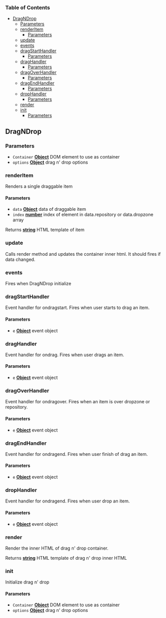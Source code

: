 <!-- Generated by documentation.js. Update this documentation by updating the source code. -->

### Table of Contents

-   [DragNDrop][1]
    -   [Parameters][2]
    -   [renderItem][3]
        -   [Parameters][4]
    -   [update][5]
    -   [events][6]
    -   [dragStartHandler][7]
        -   [Parameters][8]
    -   [dragHandler][9]
        -   [Parameters][10]
    -   [dragOverHandler][11]
        -   [Parameters][12]
    -   [dragEndHandler][13]
        -   [Parameters][14]
    -   [dropHandler][15]
        -   [Parameters][16]
    -   [render][17]
    -   [init][18]
        -   [Parameters][19]

## DragNDrop

### Parameters

-   `Container` **[Object][20]** DOM element to use as container
-   `options` **[Object][20]** drag n' drop options

### renderItem

Renders a single draggable item

#### Parameters

-   `data` **[Object][20]** data of draggable item
-   `index` **[number][21]** index of element in data.repository or data.dropzone array

Returns **[string][22]** HTML template of item

### update

Calls render method and updates the container inner html. It should fires if data changed.

### events

Fires when DragNDrop initialize

### dragStartHandler

Event handler for ondragstart. Fires when user starts to drag an item.

#### Parameters

-   `e` **[Object][20]** event object

### dragHandler

Event handler for ondrag. Fires when user drags an item.

#### Parameters

-   `e` **[Object][20]** event object

### dragOverHandler

Event handler for ondragover. Fires when an item is over dropzone or repository.

#### Parameters

-   `e` **[Object][20]** event object

### dragEndHandler

Event handler for ondragend. Fires when user finish of drag an item.

#### Parameters

-   `e` **[Object][20]** event object

### dropHandler

Event handler for ondragend. Fires when user drop an item.

#### Parameters

-   `e` **[Object][20]** event object

### render

Render the inner HTML of drag n' drop container.

Returns **[string][22]** HTML template of drag n' drop inner HTML

### init

Initialize drag n' drop

#### Parameters

-   `Container` **[Object][20]** DOM element to use as container
-   `options` **[Object][20]** drag n' drop options

[1]: #dragndrop

[2]: #parameters

[3]: #renderitem

[4]: #parameters-1

[5]: #update

[6]: #events

[7]: #dragstarthandler

[8]: #parameters-2

[9]: #draghandler

[10]: #parameters-3

[11]: #dragoverhandler

[12]: #parameters-4

[13]: #dragendhandler

[14]: #parameters-5

[15]: #drophandler

[16]: #parameters-6

[17]: #render

[18]: #init

[19]: #parameters-7

[20]: https://developer.mozilla.org/docs/Web/JavaScript/Reference/Global_Objects/Object

[21]: https://developer.mozilla.org/docs/Web/JavaScript/Reference/Global_Objects/Number

[22]: https://developer.mozilla.org/docs/Web/JavaScript/Reference/Global_Objects/String
